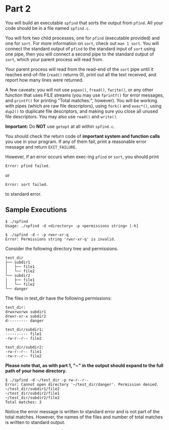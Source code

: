# Part 2
You will build an executable `spfind` that sorts the output from `pfind`. All
your code should be in a file named `spfind.c`.

You will fork two child processes, one for `pfind` (executable provided) and one
for `sort`. For more information on `sort`, check out `man 1 sort`. You will
connect the standard output of `pfind` to the standard input of `sort` using one
pipe, then you will connect a second pipe to the standard output of `sort`,
which your parent process will read from.

Your parent process will read from the read-end of the `sort` pipe until it
reaches end-of-file (`read()` returns 0), print out all the text received, and
report how many lines were returned.

A few caveats: you will not use `popen()`, `fread()`, `fwrite()`, or any other
function that uses FILE streams (you may use `fprintf()` for error messages, and `printf()` for printing "Total matches:",
however). You will be working with pipes (which are raw file descriptors), using
`fork()` and `exec*()`, using `dup2()` to duplicate file descriptors, and making
sure you close all unused file descriptors. You may also use `read()` and
`write()`.

**Important:** Do **NOT** use `getopt` at all within `spfind.c`.

You should check the return code of **important system and function calls** you
use in your program. If any of them fail, print a reasonable error message and
return `EXIT_FAILURE`. 

However, if an error occurs when exec-ing `pfind` or `sort`, you should print

`Error: pfind failed.`

or 

`Error: sort failed.`

to standard error.

## Sample Executions

```
$ ./spfind
Usage: ./spfind -d <directory> -p <permissions string> [-h]

$ ./spfind -d ~ -p rwxr-xr-q
Error: Permissions string 'rwxr-xr-q' is invalid.
```

Consider the following directory tree and permissions.


    test_dir
    ├── subdir1
    │   ├── file1
    │   └── file2
    └── subdir2
    │   ├── file1
    │   └── file2
    └── danger

    
The files in test_dir have the following permissions:

```
test_dir:
drwxrwxrwx subdir1
drwxr-xr-x subdir2
d--------- danger

test_dir/subdir1:
---------- file1
-rw-r--r-- file2

test_dir/subdir2:
-rw-r--r-- file1
-rw-r--r-- file2
```

**Please note that, as with part 1, "~" in the output should expand to the full
path of your home directory.**

```
$ ./spfind -d ~/test_dir -p rw-r--r--
Error: Cannot open directory '~/test_dir/danger'. Permission denied.
~/test_dir/subdir1/file2
~/test_dir/subdir2/file1
~/test_dir/subdir2/file2
Total matches: 3
```

Notice the error message is written to standard error and is not part of the
total matches. However, the names of the files and number of total matches is
written to standard output.
